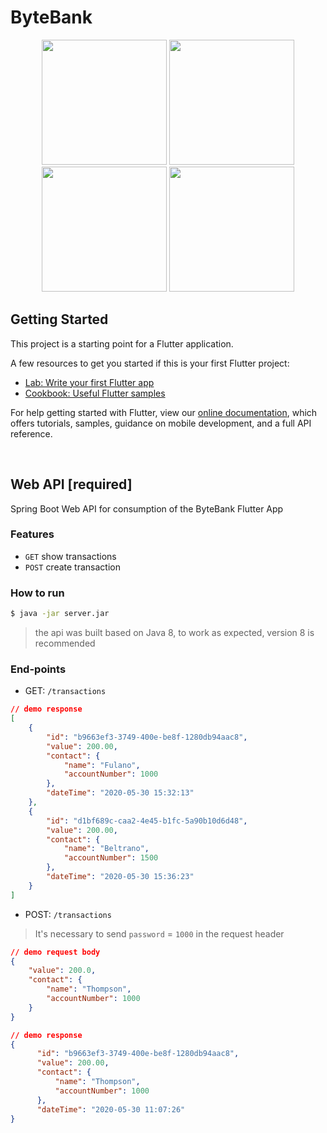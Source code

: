 # ByteBank

<p align="center">
  <img src="http://upload-gifs.s3-sa-east-1.amazonaws.com/b00af167-4d08-4a53-9db0-63a1cbeaea59_Screenshot_1590862221.png" width="200">
  <img src="http://upload-gifs.s3-sa-east-1.amazonaws.com/862f686c-9f03-476e-85a1-168e2fa68f6f_Screenshot_1590862299.png" width="200">
  <img src="http://upload-gifs.s3-sa-east-1.amazonaws.com/b0269d28-d9aa-4e10-83c6-f140554dfc97_Screenshot_1590862352.png" width="200">
  <img src="http://upload-gifs.s3-sa-east-1.amazonaws.com/55986e85-6ea4-468d-9e05-d433dec4e245_Screenshot_1590862647.png" width="200">
</p>

## Getting Started

This project is a starting point for a Flutter application.

A few resources to get you started if this is your first Flutter project:

- [Lab: Write your first Flutter app](https://flutter.dev/docs/get-started/codelab)
- [Cookbook: Useful Flutter samples](https://flutter.dev/docs/cookbook)

For help getting started with Flutter, view our
[online documentation](https://flutter.dev/docs), which offers tutorials,
samples, guidance on mobile development, and a full API reference.

<br>

## Web API [required]
Spring Boot Web API for consumption of the ByteBank Flutter App

### Features
- `GET` show transactions
- `POST` create transaction

### How to run
```bash
$ java -jar server.jar
```
> the api was built based on Java 8, to work as expected, version 8 is recommended

### End-points
- GET: `/transactions`
```json
// demo response
[
    {
        "id": "b9663ef3-3749-400e-be8f-1280db94aac8",
        "value": 200.00,
        "contact": {
            "name": "Fulano",
            "accountNumber": 1000
        },
        "dateTime": "2020-05-30 15:32:13"
    },
    {
        "id": "d1bf689c-caa2-4e45-b1fc-5a90b10d6d48",
        "value": 200.00,
        "contact": {
            "name": "Beltrano",
            "accountNumber": 1500
        },
        "dateTime": "2020-05-30 15:36:23"
    }
]
```

- POST: `/transactions`
> It's necessary to send `password` = `1000` in the request header
```json
// demo request body
{
  	"value": 200.0,
  	"contact": {
  		"name": "Thompson",
  		"accountNumber": 1000
  	}
}

// demo response
{
      "id": "b9663ef3-3749-400e-be8f-1280db94aac8",
      "value": 200.00,
      "contact": {
          "name": "Thompson",
          "accountNumber": 1000
      },
      "dateTime": "2020-05-30 11:07:26"
}
```
